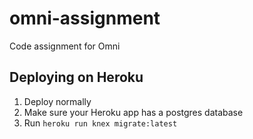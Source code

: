 # omni-assignment
Code assignment for Omni

## Deploying on Heroku

1. Deploy normally
2. Make sure your Heroku app has a postgres database
3. Run `heroku run knex migrate:latest`
